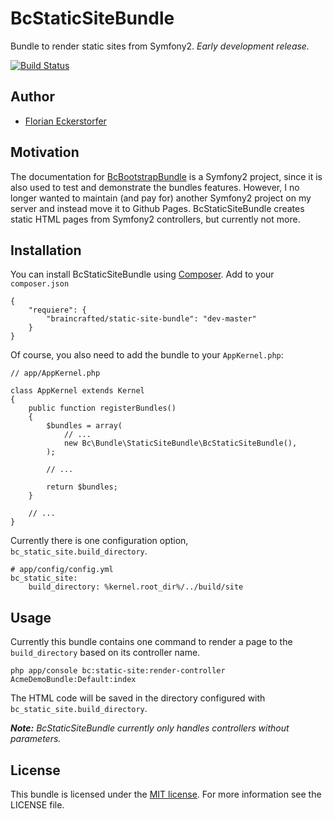 BcStaticSiteBundle
==================

Bundle to render static sites from Symfony2. *Early development release.*

[![Build Status](https://travis-ci.org/braincrafted/static-site-bundle.png?branch=master)](https://travis-ci.org/braincrafted/static-site-bundle)


Author
------

- [Florian Eckerstorfer](http://florian.ec)


Motivation
----------

The documentation for [BcBootstrapBundle](https://github.com/braincrafted/bootstrap-bundle) is a Symfony2 project, since it is also used to test and demonstrate the bundles features. However, I no longer wanted to maintain (and pay for) another Symfony2 project on my server and instead move it to Github Pages. BcStaticSiteBundle creates static HTML pages from Symfony2 controllers, but currently not more.


Installation
------------

You can install BcStaticSiteBundle using [Composer](http://getcomposer.org). Add to your `composer.json`

    {
        "requiere": {
            "braincrafted/static-site-bundle": "dev-master"
        }
    }

Of course, you also need to add the bundle to your `AppKernel.php`:

    // app/AppKernel.php

    class AppKernel extends Kernel
    {
        public function registerBundles()
        {
            $bundles = array(
                // ...
                new Bc\Bundle\StaticSiteBundle\BcStaticSiteBundle(),
            );

            // ...

            return $bundles;
        }

        // ...
    }


Currently there is one configuration option, `bc_static_site.build_directory`.

    # app/config/config.yml
    bc_static_site:
        build_directory: %kernel.root_dir%/../build/site


Usage
-----

Currently this bundle contains one command to render a page to the `build_directory` based on its controller name.

    php app/console bc:static-site:render-controller AcmeDemoBundle:Default:index

The HTML code will be saved in the directory configured with `bc_static_site.build_directory`.

_**Note:** BcStaticSiteBundle currently only handles controllers without parameters._

License
-------

This bundle is licensed under the [MIT license](http://opensource.org/licenses/MIT). For more information see the LICENSE file.
